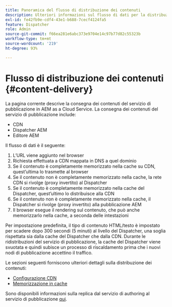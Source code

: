 ```yaml
---
title: Panoramica del flusso di distribuzione dei contenuti
description: Ulteriori informazioni sul flusso di dati per la distribuzione dei contenuti e su come pubblicare i contenuti
exl-id: fe42fb9e-cdf4-43e1-b688-7cecf4124fa5
feature: Dispatcher
role: Admin
source-git-commit: f66ea281e6abc373e9704e14c97b77d82c55323b
workflow-type: tm+mt
source-wordcount: '219'
ht-degree: 93%

---
```


# Flusso di distribuzione dei contenuti {#content-delivery}

La pagina corrente descrive la consegna dei contenuti del servizio di pubblicazione in AEM as a Cloud Service. La consegna dei contenuti del servizio di pubblicazione include:

* CDN
* Dispatcher AEM
* Editore AEM

Il flusso di dati è il seguente:

1. L’URL viene aggiunto nel browser
1. Richiesta effettuata a CDN mappata in DNS a quel dominio
1. Se il contenuto è completamente memorizzato nella cache su CDN, quest’ultima lo trasmette al browser
1. Se il contenuto non è completamente memorizzato nella cache, la rete CDN si rivolge (proxy invertito) al Dispatcher
1. Se il contenuto è completamente memorizzato nella cache del Dispatcher, quest’ultimo lo distribuisce alla CDN
1. Se il contenuto non è completamente memorizzato nella cache, il Dispatcher si rivolge (proxy invertito) alla pubblicazione AEM
1. Il browser esegue il rendering sul contenuto, che può anche memorizzarlo nella cache, a seconda delle intestazioni

Per impostazione predefinita, il tipo di contenuto HTML/testo è impostato per scadere dopo 300 secondi (5 minuti) al livello del Dispatcher, una soglia rispettata sia dalla cache del Dispatcher che dalla CDN. Durante le ridistribuzioni del servizio di pubblicazione, la cache del Dispatcher viene svuotata e quindi subisce un processo di riscaldamento prima che i nuovi nodi di pubblicazione accettino il traffico.

Le sezioni seguenti forniscono ulteriori dettagli sulla distribuzione dei contenuti:
* [Configurazione CDN](/help/implementing/dispatcher/cdn.md)
* [Memorizzazione in cache](/help/implementing/dispatcher/caching.md)


Sono disponibili informazioni sulla replica dal servizio di authoring al servizio di pubblicazione [qui](/help/operations/replication.md).
